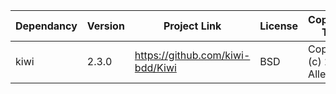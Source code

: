 
| Dependancy | Version | Project Link                     | License | Copyright Text 
| ---------- | ------- | -------------------------------- | ------- | --------------
| kiwi       | 2.3.0   | https://github.com/kiwi-bdd/Kiwi | BSD     | Copyright (c) 2010, Allen Ding
